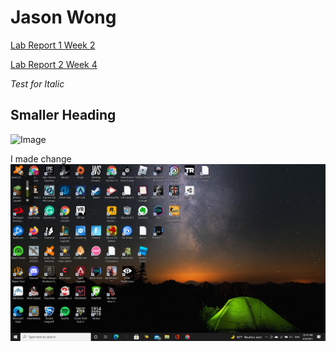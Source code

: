 # **Jason Wong**
[Lab Report 1 Week 2](https://jwong1209.github.io/cse15l-lab-reports/lab-report-1-week-2)

[Lab Report 2 Week 4](https://jwong1209.github.io/cse15l-lab-reports/lab-report-2-week-4)

*Test for Italic*
## Smaller Heading
![Image](https://upload.wikimedia.org/wikipedia/commons/9/9a/PNG_transparency_demonstration_2.png)
 
I made change
![myimage](2021-08-04.png)